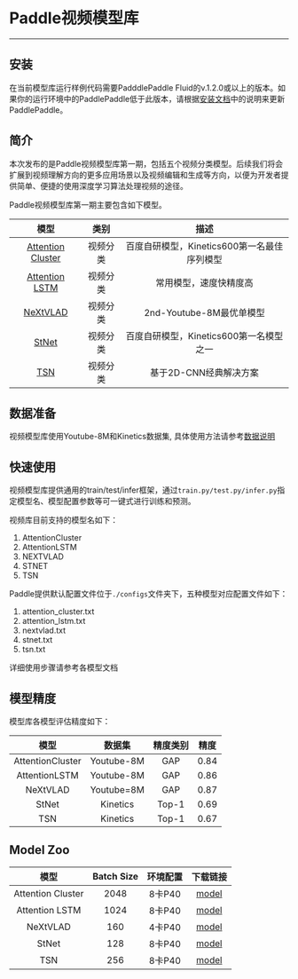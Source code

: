 # Paddle视频模型库

---

## 安装

在当前模型库运行样例代码需要PadddlePaddle Fluid的v.1.2.0或以上的版本。如果你的运行环境中的PaddlePaddle低于此版本，请根据[安装文档](http://www.paddlepaddle.org/documentation/docs/zh/1.2/beginners_guide/install/index_cn.html)中的说明来更新PaddlePaddle。

## 简介
本次发布的是Paddle视频模型库第一期，包括五个视频分类模型。后续我们将会扩展到视频理解方向的更多应用场景以及视频编辑和生成等方向，以便为开发者提供简单、便捷的使用深度学习算法处理视频的途径。

Paddle视频模型库第一期主要包含如下模型。

| 模型 | 类别  | 描述 |
| :---------------: | :--------: | :------------: |
| [Attention Cluster](./models/attention_cluster/README.md) | 视频分类| 百度自研模型，Kinetics600第一名最佳序列模型 |
| [Attention LSTM](./models/attention_lstm/README.md) | 视频分类| 常用模型，速度快精度高 |
| [NeXtVLAD](./models/nextvlad/README.md) | 视频分类| 2nd-Youtube-8M最优单模型 |
| [StNet](./models/stnet/README.md) | 视频分类| 百度自研模型，Kinetics600第一名模型之一 |
| [TSN](./models/tsn/README.md) | 视频分类| 基于2D-CNN经典解决方案 |


## 数据准备

视频模型库使用Youtube-8M和Kinetics数据集, 具体使用方法请参考[数据说明](./dataset/README.md)

## 快速使用

视频模型库提供通用的train/test/infer框架，通过`train.py/test.py/infer.py`指定模型名、模型配置参数等可一键式进行训练和预测。

视频库目前支持的模型名如下：

1. AttentionCluster
2. AttentionLSTM
3. NEXTVLAD
4. STNET
5. TSN

Paddle提供默认配置文件位于`./configs`文件夹下，五种模型对应配置文件如下：

1. attention\_cluster.txt
2. attention\_lstm.txt
3. nextvlad.txt
4. stnet.txt
5. tsn.txt

详细使用步骤请参考各模型文档

## 模型精度

模型库各模型评估精度如下：

| 模型 | 数据集 | 精度类别  | 精度 |
| :---------------: | :-----------: | :-------: | :------: |
| AttentionCluster | Youtube-8M | GAP | 0.84 |
| AttentionLSTM | Youtube-8M | GAP | 0.86 |
| NeXtVLAD | Youtube=8M | GAP | 0.87 |
| StNet | Kinetics | Top-1 | 0.69 |
| TSN | Kinetics | Top-1 | 0.67 |

## Model Zoo

| 模型 | Batch Size | 环境配置 | 下载链接 |
| :-------: | :---: | :---------: | :----------: |
| Attention Cluster | 2048 | 8卡P40 | [model](https://paddlemodels.bj.bcebos.com/video_clasification/attention_cluster_youtube8m.tar.gz) |
| Attention LSTM | 1024 | 8卡P40 | [model](https://paddlemodels.bj.bcebos.com/video_clasification/attention_lstm_youtube8m.tar.gz) |
| NeXtVLAD | 160 | 4卡P40 | [model](https://paddlemodels.bj.bcebos.com/video_clasification/attention_cluster_youtube8m.tar.gz) |
| StNet | 128 | 8卡P40 | [model](https://paddlemodels.bj.bcebos.com/video_clasification/stnet_kientics.tar.gz) |
| TSN | 256 | 8卡P40 | [model](https://paddlemodels.bj.bcebos.com/video_clasification/tsn_kientics.tar.gz) |

